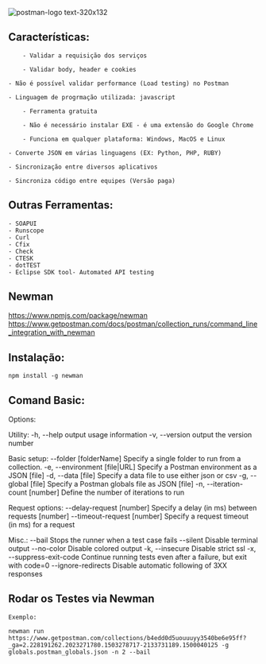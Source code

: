 ![postman-logo text-320x132](https://user-images.githubusercontent.com/4249709/29496848-63ad446c-85b1-11e7-904e-a4ddad25e9db.png)


## Características: 
    	- Validar a requisição dos serviços 
	
        - Validar body, header e cookies 
	
	- Não é possível validar performance (Load testing) no Postman 
    	
	- Linguagem de progrmação utilizada: javascript  
    
    	- Ferramenta gratuita
    
    	- Não é necessário instalar EXE - é uma extensão do Google Chrome
    
    	- Funciona em qualquer plataforma: Windows, MacOS e Linux
    	
	- Converte JSON em várias linguagens (EX: Python, PHP, RUBY)
    	
	- Sincronização entre diversos aplicativos
    	
	- Sincroniza código entre equipes (Versão paga)

## Outras Ferramentas: 
    - SOAPUI
	- Runscope
	- Curl
	- Cfix
	- Check
	- CTESK
	- dotTEST
	- Eclipse SDK tool- Automated API testing

## Newman 

https://www.npmjs.com/package/newman
https://www.getpostman.com/docs/postman/collection_runs/command_line_integration_with_newman


## Instalação: 

	npm install -g newman

## Comand Basic: 

Options:

Utility:
-h, --help                      output usage information
-v, --version                   output the version number

Basic setup:
--folder [folderName]           Specify a single folder to run from a collection.
-e, --environment [file|URL]    Specify a Postman environment as a JSON [file]
-d, --data [file]               Specify a data file to use either json or csv
-g, --global [file]             Specify a Postman globals file as JSON [file]
-n, --iteration-count [number]  Define the number of iterations to run

Request options:
--delay-request [number]        Specify a delay (in ms) between requests [number]
--timeout-request [number]      Specify a request timeout (in ms) for a request

Misc.:
--bail                          Stops the runner when a test case fails
--silent                        Disable terminal output
--no-color                      Disable colored output
-k, --insecure                  Disable strict ssl
-x, --suppress-exit-code        Continue running tests even after a failure, but exit with code=0
--ignore-redirects              Disable automatic following of 3XX responses


## Rodar os Testes via Newman 

	Exemplo: 
	
	newman run https://www.getpostman.com/collections/b4edd0d5uouuuyy3540be6e95ff?_ga=2.228191262.2023271780.1503278717-2133731189.1500040125 -g globals.postman_globals.json -n 2 --bail
